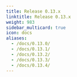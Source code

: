 ```yaml
---
title: Release 0.13.x
linktitle: Release 0.13.x
weight: 983
sidebar_multicard: true
icon: docs
aliases:
  - /docs/0.13.0/
  - /docs/0.13.1/
  - /docs/0.13.2/
  - /docs/0.13.3/
  - /docs/0.13.4/
---
```

